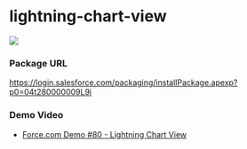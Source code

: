 # lightning-chart-view
<img src="http://cdn-ak.f.st-hatena.com/images/fotolife/t/tyoshikawa1106/20150702/20150702001048.png" />

### Package URL
<a href="https://login.salesforce.com/packaging/installPackage.apexp?p0=04t280000009L9i" target="_blank">https://login.salesforce.com/packaging/installPackage.apexp?p0=04t280000009L9i</a>
  
### Demo Video
- <a href="https://www.youtube.com/watch?v=RlON_-CmX3Q" target="_blank">Force.com Demo #80 - Lightning Chart View </a>
